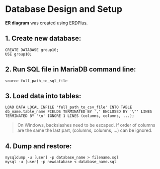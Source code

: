 # Database Design and Setup

**ER diagram** was created using [ERDPlus](https://erdplus.com/standalone).

## 1. Create new database:
```
CREATE DATABASE group10;
USE group10;
```
## 2. Run SQL file in MariaDB command line:
```
source full_path_to_sql_file
```
## 3. Load data into tables:
```
LOAD DATA LOCAL INFILE 'full_path_to_csv_file' INTO TABLE db_name.table_name FIELDS TERMINATED BY ',' ENCLOSED BY '\"' LINES TERMINATED BY '\n' IGNORE 1 LINES (columns, columns, ...);
```
> On Windows, backslashes need to be escaped.
> If order of columns are the same the last part, (columns, columns, ...) can be ignored.

## 4. Dump and restore:
```
mysqldump -u [user] -p database_name > filename.sql
mysql -u [user] -p newdatabase < database_name.sql
```